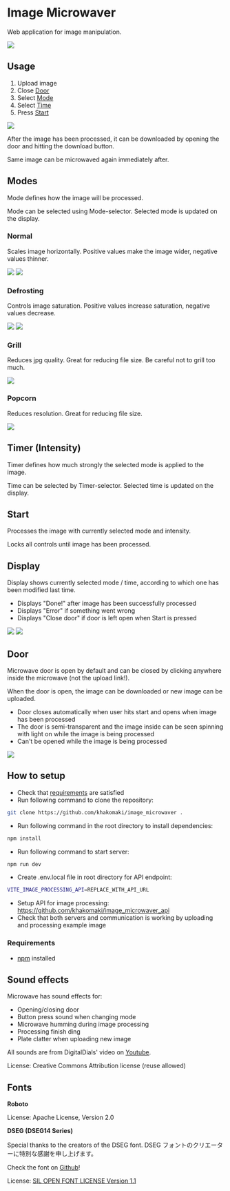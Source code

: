 # Image Microwaver

Web application for image manipulation.

![](public/microwave_closed_example.png)

## Usage

1. Upload image
2. Close [Door](#door)
3. Select [Mode](#mode)
4. Select [Time](#time)
5. Press [Start](#start)

![](public/microwave_usage_example.gif)

After the image has been processed, it can be downloaded by opening the door and hitting the download button.

Same image can be microwaved again immediately after.

## Modes

<a name="mode"></a>

Mode defines how the image will be processed.

Mode can be selected using Mode-selector. Selected mode is updated on the display.

### Normal

Scales image horizontally. Positive values make the image wider, negative values thinner.

![](src/images/example_landscape_image_normal_negative.jpg)
![](src/images/example_landscape_image_normal_positive.jpg)

### Defrosting

Controls image saturation. Positive values increase saturation, negative values decrease.

![](src/images/example_landscape_image_defrosting_negative.jpg)
![](src/images/example_landscape_image_defrosting_positive.jpg)

### Grill

Reduces jpg quality. Great for reducing file size. Be careful not to grill too much.

![](src/images/example_landscape_image_grill.jpg)

### Popcorn

Reduces resolution. Great for reducing file size.

![](src/images/example_landscape_image_popcorn.jpg)

## Timer (Intensity)

<a name="time"></a>

Timer defines how much strongly the selected mode is applied to the image.

Time can be selected by Timer-selector. Selected time is updated on the display.

## Start

<a name="start"></a>

Processes the image with currently selected mode and intensity.

Locks all controls until image has been processed.

## Display

Display shows currently selected mode / time, according to which one has been modified last time.

- Displays "Done!" after image has been successfully processed
- Displays "Error" if something went wrong
- Displays "Close door" if door is left open when Start is pressed

![](public/screen_mode_example.png)
![](public/screen_timer_example.png)

## Door

<a name="door"></a>

Microwave door is open by default and can be closed by clicking anywhere inside the microwave (not the upload link!).

When the door is open, the image can be downloaded or new image can be uploaded.

- Door closes automatically when user hits start and opens when image has been processed
- The door is semi-transparent and the image inside can be seen spinning with light on while the image is being processed
- Can't be opened while the image is being processed

![](public/microwave_open_example.png)

## How to setup

- Check that [requirements](#requirements) are satisfied
- Run following command to clone the repository:

```bash
git clone https://github.com/khakomaki/image_microwaver .
```

- Run following command in the root directory to install dependencies:

```bash
npm install
```

- Run following command to start server:

```bash
npm run dev
```

- Create .env.local file in root directory for API endpoint:

```bash
VITE_IMAGE_PROCESSING_API=REPLACE_WITH_API_URL
```

- Setup API for image processing: https://github.com/khakomaki/image_microwaver_api
- Check that both servers and communication is working by uploading and processing example image

### Requirements

<a name="requirements"></a>

- [npm](https://www.npmjs.com/) installed

## Sound effects

Microwave has sound effects for:

- Opening/closing door
- Button press sound when changing mode
- Microwave humming during image processing
- Processing finish ding
- Plate clatter when uploading new image

All sounds are from DigitalDials' video on [Youtube](https://www.youtube.com/watch?v=F5x_IsqT3qQ).

License: Creative Commons Attribution license (reuse allowed)

## Fonts

**Roboto**

License: Apache License, Version 2.0

**DSEG (DSEG14 Series)**

Special thanks to the creators of the DSEG font.
DSEG フォントのクリエーターに特別な感謝を申し上げます。

Check the font on [Github](https://github.com/keshikan/DSEG)!

License: [SIL OPEN FONT LICENSE Version 1.1](DSEG-LICENSE.txt)
